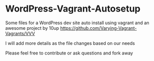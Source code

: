 WordPress-Vagrant-Autosetup
===========================

Some files for a WordPress dev site auto install using vagrant and an awesome project by 10up https://github.com/Varying-Vagrant-Vagrants/VVV

I will add more details as the file changes based on our needs

Please feel free to contribute or ask questions and fork away